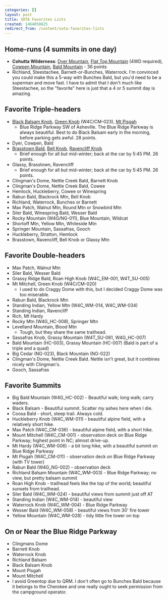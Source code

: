 ```yaml
---
categories: []
layout: post
title: SOTA Favorites Lists
created: 1464050825
redirect_from: /content/sota-favorites-lists
---
```

## Home-runs (4 summits in one day)

* **Cohutta Wilderness**: [Dyer Mountain](http://k4kpk.com/content/sota-guide-w4ghc-009-dyer-mountain), [Flat Top Mountain](http://k4kpk.com/content/sota-guide-w4ghc-006-flat-top-mountain) (4WD required), [Cowpen Mountain](http://k4kpk.com/content/sota-guide-w4ghc-001-cowpen-mountain), [Bald Mountain](http://k4kpk.com/content/sota-guide-w4ghc-003-bald-mountain) - 36 points
* Richland, Steestachee, Barnett-or-Bunches, Waterrock.  I'm convinced you could make this a 5-way with Bunches Bald, but you'd need to be a superman and move fast.  I have to admit that I don't much like Steestachee, so the "favorite" here is just that a 4 or 5 summit day is amazing.

## Favorite Triple-headers

* [Black Balsam Knob](http://k4kpk.com/content/sota-guide-w4ccm-005-black-balsam-knob), [Green Knob](http://k4kpk.com/content/sota-guide-w4ccm-023-green-knob) (W4C/CM-023), [Mt Pisgah](http://k4kpk.com/content/sota-guide-w4ccm-011-mt-pisgah)
    * Blue Ridge Parkway SW of Asheville. The Blue Ridge Parkway is always beautiful.  Best to do Black Balsam early in the morning, before parking gets awful.  28 points.
* Dyer, Cowpen, Bald
* [Brasstown Bald](http://k4kpk.com/content/sota-guide-w4gng-001-brasstown-bald), [Bell Knob](http://k4kpk.com/content/sota-guide-w4gng-035-bell-knob), [Ravencliff Knob](http://k4kpk.com/content/sota-guide-w4gng-035-bell-knob)
    * Brief enough for all but mid-winter; back at the car by 5:45 PM. 26 points.
* Glassy, Brasstown, Ravencliff
    * Brief enough for all but mid-winter; back at the car by 5:45 PM. 26 points.
* Clingman's Dome, Nettle Creek Bald, Barnett Knob
* Clingman's Dome, Nettle Creek Bald, Cowee
* Hemlock, Huckleberry, Cowee or Winespring
* Rabun Bald, Blackrock Mtn, Bell Knob
* Richland, Waterrock, Bunches or Barnett
* Max Patch, Walnut Mtn, Round Mtn or Snowbird Mtn
* Siler Bald, Winespring Bald, Wesser Bald
* Rocky Mountain (W4G/NG-011), Blue Mountain, Wildcat
* Shortoff Mtn, Yellow Mtn, Whiteside Mtn
* Springer Mountain, Sassafras, Gooch
* Huckleberry, Stratton, Hemlock
* Brasstown, Ravencliff, Bell Knob or Glassy Mtn

## Favorite Double-headers

* Max Patch, Walnut Mtn
* Siler Bald, Wesser Bald
* Grassy Ridge Bald, Roan High Knob (W4C_EM-001, W4T_SU-005)
* Mt Mitchell, Green Knob (W4C/CM-020)
    * I used to do Craggy Dome with this, but I decided Craggy Dome was too miserable.
* Rabun Bald, Blackrock Mtn
* Standing Indian, Yellow Mtn (W4C_WM-014, W4C_WM-034)
* Standing Indian, Ravencliff
* Rich, Mt Hardy
* Rocky Mtn (W4G_HC-008), Springer Mtn
* Levelland Mountain, Blood Mtn
    * Tough, but they share the same trailhead.
* Sassafras Knob, Grassy Mountain (W4T_SU-061, W4G_HC-007)
* Bald Mountain (HC-003), Grassy Mountain (HC-007) (Bald is part of a triple and a quad)
* Big Cedar (NG-023), Black Mountain (NG-022)
* Clingman's Dome, Nettle Creek Bald.  Nettle isn't great, but it combines nicely with Clingman's.
* Gooch, Sassafras

## Favorite Summits

* Big Bald Mountain (W4G_HC-002) - Beautiful walk; long walk; carry waders.
* Black Balsam - Beautiful summit.  Scatter my ashes here when I die.
* Coosa Bald - short, steep trail.  Always cold.
* Huckleberry Knob (W4C_WM-011) - beautiful alpine field, with a relatively short hike.
* Max Patch (W4C_CM-036) - beautiful alpine field, with a short hike.
* Mount Mitchell (W4C_CM-001) - observation deck on Blue Ridge Parkway; highest point in NC; almost drive-up.
* Mt Hardy (W4C_WM-006) - a bit long hike, with a beautiful summit on Blue Ridge Parkway
* Mt Pisgah (W4C_CM-011) - observation deck on Blue Ridge Parkway (with TV tower)
* Rabun Bald (W4G_NG-002) - observation deck
* Richland Balsam Mountain (W4C_WM-003) - Blue Ridge Parkway; no view, but pretty balsam summit
* Roan High Knob - trailhead feels like the top of the world; beautiful sunsets from trailhead.
* Siler Bald (W4C_WM-024) - beautiful views from summit just off AT
* Standing Indian (W4C_WM-014) - beautiful view
* Waterrock Knob (W4C_WM-004) - Blue Ridge Parkway
* Wesser Bald (W4C_WM-058) - beautiful views from 30' fire tower
* Yellow Mountain (W4C_WM-028) - tidy little fire tower on top

## On or Near the Blue Ridge Parkway

* Clingmans Dome
* Barnett Knob
* Waterrock Knob
* Richland Balsam
* Black Balsam Knob
* Mount Pisgah
* Mount Mitchell
* I avoid Greentop due to QRM. I don't often go to Bunches Bald because it belongs to the Cherokee and one really ought to seek permission from the campground operator.
